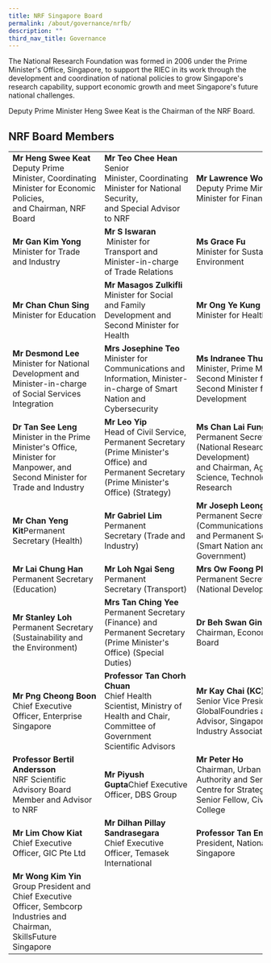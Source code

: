 ```yaml
---
title: NRF Singapore Board
permalink: /about/governance/nrfb/
description: ""
third_nav_title: Governance
---
```

The National Research Foundation was formed in 2006 under the Prime Minister's Office, Singapore, to support the RIEC in its work through the development and coordination of national policies to grow Singapore's research capability, support economic growth and meet Singapore's future national challenges.

Deputy Prime Minister Heng Swee Keat is the Chairman of the NRF Board.

## NRF Board Members ##



|  |  |  |
| -------- | -------- | -------- |
| **Mr Heng Swee Keat**<br>Deputy Prime Minister,&nbsp;Coordinating Minister for Economic Policies, and&nbsp;Chairman, NRF Board |**Mr Teo Chee Hean**<br>Senior Minister,&nbsp;Coordinating Minister&nbsp;for&nbsp;National Security, and&nbsp;Special&nbsp;Advisor to NRF | **Mr Lawrence Wong**<br>Deputy Prime Minister, and Minister for Finance
| **Mr Gan Kim Yong**<br>Minister for Trade and Industry | **Mr S Iswaran**<br>&nbsp;Minister for Transport and Minister-in-charge of Trade Relations |**Ms Grace Fu**<br>Minister for Sustainability and the Environment
| **Mr Chan Chun Sing**<br>Minister for Education | **Mr Masagos Zulkifli**<br>Minister for Social and Family Development and Second Minister for Health | **Mr Ong Ye Kung**<br>Minister for Health
| **Mr Desmond Lee**<br>Minister for National Development and Minister-in-charge of Social Services Integration | **Mrs Josephine Teo**<br>Minister for Communications and Information, Minister-in-charge of Smart Nation and Cybersecurity | **Ms Indranee Thurai Rajah**<br>Minister, Prime Minister’s office, Second Minister for Finance and Second Minister for National Development
|**Dr Tan See Leng**<br>Minister in the Prime Minister's Office, Minister for Manpower, and Second Minister for Trade and Industry | **Mr Leo Yip**<br>Head of Civil Service, Permanent&nbsp;Secretary (Prime&nbsp;Minister's Office) and Permanent Secretary (Prime&nbsp;Minister's Office) (Strategy) | **Ms Chan Lai Fung**<br>Permanent Secretary (National&nbsp;Research and Development) and&nbsp;Chairman,&nbsp;Agency for Science,&nbsp;Technology and Research
| **Mr Chan Yeng Kit**Permanent Secretary&nbsp;(Health) | **Mr Gabriel Lim**<br>Permanent Secretary&nbsp;(Trade&nbsp;and Industry) | **Mr Joseph Leong**<br>Permanent Secretary (Communications&nbsp;and&nbsp;Information) and&nbsp;Permanent Secretary (Smart&nbsp;Nation and Digital Government)
| **Mr Lai Chung Han**<br>Permanent Secretary (Education) | **Mr Loh Ngai Seng**<br>Permanent Secretary&nbsp;(Transport) | **Mrs Ow Foong Pheng**<br>Permanent Secretary (National&nbsp;Development) 
**Mr Stanley Loh**<br>Permanent Secretary (Sustainability and the Environment) | **Mrs Tan Ching Yee**<br>Permanent Secretary (Finance) and Permanent Secretary (Prime&nbsp;Minister's Office) (Special Duties) | **Dr Beh Swan Gin**<br>Chairman, Economic Development Board
|**Mr Png Cheong Boon**<br>Chief Executive Officer, Enterprise Singapore | **Professor Tan Chorh Chuan**<br>Chief Health Scientist, Ministry of Health and Chair, Committee of Government Scientific Advisors | **Mr&nbsp;Kay Chai (KC) Ang**<br>Senior Vice President, GlobalFoundries and Board Advisor, Singapore Semiconductor Industry Association
| **Professor Bertil Andersson**<br>NRF Scientific Advisory Board Member and Advisor to NRF | **Mr Piyush Gupta**Chief Executive Officer, DBS Group | **Mr Peter Ho**<br>Chairman, Urban Redevelopment Authority and Senior Advisor, Centre for Strategic Futures and Senior Fellow, Civil Service College
|**Mr Lim Chow Kiat**<br>Chief Executive Officer, GIC Pte Ltd  | **Mr Dilhan Pillay Sandrasegara**<br>Chief Executive Officer, Temasek International |**Professor&nbsp;Tan Eng Chye**<br>President, National University of Singapore
|**Mr Wong Kim Yin**<br>Group President and Chief Executive Officer, Sembcorp Industries and Chairman, SkillsFuture Singapore
